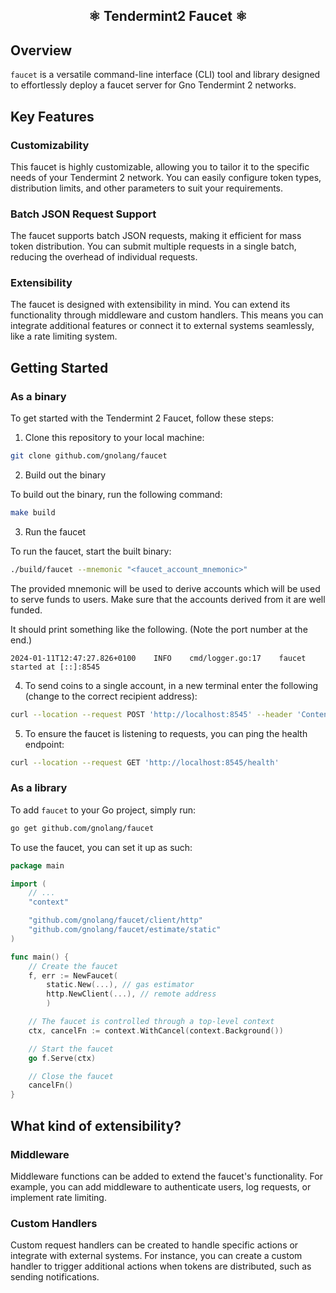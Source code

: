 <h2 align="center">⚛️ Tendermint2 Faucet ⚛️</h2>

## Overview

`faucet` is a versatile command-line interface (CLI) tool and library designed to effortlessly deploy a faucet server
for Gno Tendermint 2 networks.

## Key Features

### Customizability

This faucet is highly customizable, allowing you to tailor it to the specific needs of your Tendermint 2 network. You
can easily configure token types, distribution limits, and other parameters to suit your requirements.

### Batch JSON Request Support

The faucet supports batch JSON requests, making it efficient for mass token distribution. You can submit multiple
requests in a single batch, reducing the overhead of individual requests.

### Extensibility

The faucet is designed with extensibility in mind. You can extend its functionality through middleware and custom
handlers. This means you can integrate additional features or connect it to external systems seamlessly, like a
rate limiting system.

## Getting Started

### As a binary

To get started with the Tendermint 2 Faucet, follow these steps:

1. Clone this repository to your local machine:

```bash
git clone github.com/gnolang/faucet
```

2. Build out the binary

To build out the binary, run the following command:

```bash
make build
```

3. Run the faucet

To run the faucet, start the built binary:
```bash
./build/faucet --mnemonic "<faucet_account_mnemonic>"
```

The provided mnemonic will be used to derive accounts which will be used to serve
funds to users. Make sure that the accounts derived from it are well funded.

It should print something like the following. (Note the port number at the end.)
```
2024-01-11T12:47:27.826+0100	INFO	cmd/logger.go:17	faucet started at [::]:8545
```

4. To send coins to a single account, in a new terminal enter the following (change to the correct recipient address):
```bash
curl --location --request POST 'http://localhost:8545' --header 'Content-Type: application/json' --data '{"To": "g1juz2yxmdsa6audkp6ep9vfv80c8p5u76e03vvh"}'
```

5. To ensure the faucet is listening to requests, you can ping the health endpoint:
```bash
curl --location --request GET 'http://localhost:8545/health'
```

### As a library

To add `faucet` to your Go project, simply run:

```bash
go get github.com/gnolang/faucet
```

To use the faucet, you can set it up as such:

```go
package main

import (
	// ...
	"context"

	"github.com/gnolang/faucet/client/http"
	"github.com/gnolang/faucet/estimate/static"
)

func main() {
	// Create the faucet
	f, err := NewFaucet(
		static.New(...), // gas estimator
		http.NewClient(...), // remote address 
        )

	// The faucet is controlled through a top-level context
	ctx, cancelFn := context.WithCancel(context.Background())

	// Start the faucet
	go f.Serve(ctx)

	// Close the faucet
	cancelFn()
}

```

## What kind of extensibility?

### Middleware

Middleware functions can be added to extend the faucet's functionality. For example, you can add middleware to
authenticate users, log requests, or implement rate limiting.

### Custom Handlers

Custom request handlers can be created to handle specific actions or integrate with external systems. For instance, you
can create a custom handler to trigger additional actions when tokens are distributed, such as sending notifications.